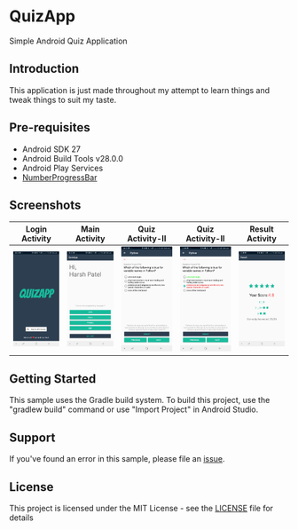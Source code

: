 QuizApp
===================================

Simple Android Quiz Application

Introduction
------------

This application is just made throughout my attempt to learn things and tweak things to suit my taste.

Pre-requisites
--------------

- Android SDK 27
- Android Build Tools v28.0.0
- Android Play Services
- [NumberProgressBar](https://github.com/daimajia/NumberProgressBar)

Screenshots
-------------

Login Activity|Main Activity|Quiz Activity-II|Quiz Activity-II|Result Activity
:------------:|:-----------:|:--------------:|:--------------:|:-------------:
![](screenshots/loginactivity.jpg)  |  ![](screenshots/mainactivity.jpg)  | ![](screenshots/quizactivity.jpg)   |  ![](screenshots/quizsubmit.jpg)  | ![](screenshots/resultactivity.jpg)

Getting Started
---------------

This sample uses the Gradle build system. To build this project, use the
"gradlew build" command or use "Import Project" in Android Studio.

Support
-------

If you've found an error in this sample, please file an [issue](https://github.com/harsh8398/QuizApp/issues/new).

License
-------

This project is licensed under the MIT License - see the [LICENSE](LICENSE) file for details
